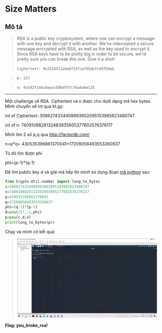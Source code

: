 # Size Matters

## Mô tả

> RSA is a public key cryptosystem, where one can encrypt a message with one key and decrypt it with another. We've intercepted a secure message encrypted with RSA, as well as the key used to encrypt it. Since RSA keys have to be pretty big in order to be secure, we're pretty sure you can break this one. Give it a shot!

> `Ciphertext: 0x2526512a4abf23fca755defc497b9ab`

> `e: 257`

> `n: 0x592f144c0aeac50bdf57cf6a6a6e135`

---

Một challenge về RSA. Ciphertext và n được cho dưới dạng mã hex bytes. Mình chuyển về int qua kt.gy:

int of Ciphertext: 3086274334409993602095103985623480747

int of n: 7409108828132483935605377602576376117

Mình tìm 2 số p,q qua http://factordb.com/

n=p\*q= 430535396861370041\*17209058493553260637

Từ đó tìm được phi

phi=(p-1)\*(q-1)

Để tìm public key d và giải mã tiếp thì mình sử dụng đoạn [mã python](RSA.py) sau:

```python
from Crypto.Util.number import long_to_bytes
c=3086274334409993602095103985623480747
n=7409108828132483935605377602576376117
p=430535396861370041
q=17209058493553260637
phi=(q-1)*(p-1)
d=pow(257,-1,phi)
p=pow(c,d,n)
print(long_to_bytes(p))
```

Chạy và mình có kết quả:

> ![](1.png)

**Flag: you_broke_rsa!**
